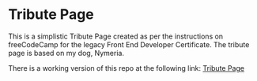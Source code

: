 # Tribute Page
This is a simplistic Tribute Page created as per the instructions on freeCodeCamp for the legacy Front End Developer Certificate. The tribute page is based on my dog, Nymeria.

There is a working version of this repo at the following link: [Tribute Page](https://codepen.io/noctearmy/pen/yjOEJx)